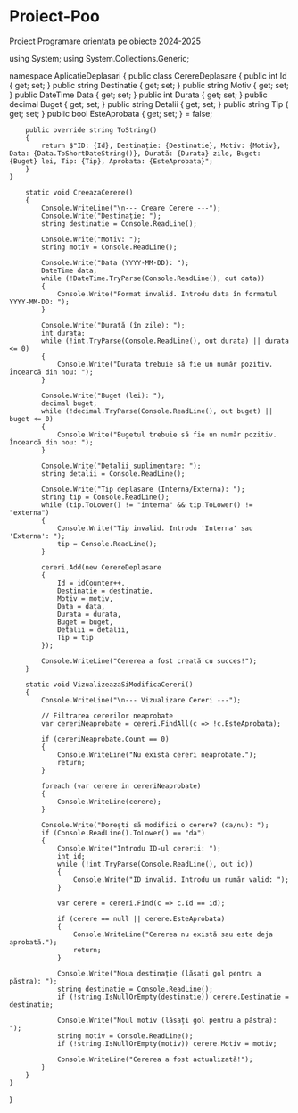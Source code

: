 # Proiect-Poo
Proiect Programare orientata pe obiecte 2024-2025

using System;
using System.Collections.Generic;

namespace AplicatieDeplasari
{
    public class CerereDeplasare
    {
        public int Id { get; set; }
        public string Destinatie { get; set; }
        public string Motiv { get; set; }
        public DateTime Data { get; set; }
        public int Durata { get; set; }
        public decimal Buget { get; set; }
        public string Detalii { get; set; }
        public string Tip { get; set; }
        public bool EsteAprobata { get; set; } = false;

        public override string ToString()
        {
            return $"ID: {Id}, Destinație: {Destinatie}, Motiv: {Motiv}, Data: {Data.ToShortDateString()}, Durată: {Durata} zile, Buget: {Buget} lei, Tip: {Tip}, Aprobata: {EsteAprobata}";
        }
    }
    
        static void CreeazaCerere()
        {
            Console.WriteLine("\n--- Creare Cerere ---");
            Console.Write("Destinație: ");
            string destinatie = Console.ReadLine();

            Console.Write("Motiv: ");
            string motiv = Console.ReadLine();

            Console.Write("Data (YYYY-MM-DD): ");
            DateTime data;
            while (!DateTime.TryParse(Console.ReadLine(), out data))
            {
                Console.Write("Format invalid. Introdu data în formatul YYYY-MM-DD: ");
            }

            Console.Write("Durată (în zile): ");
            int durata;
            while (!int.TryParse(Console.ReadLine(), out durata) || durata <= 0)
            {
                Console.Write("Durata trebuie să fie un număr pozitiv. Încearcă din nou: ");
            }

            Console.Write("Buget (lei): ");
            decimal buget;
            while (!decimal.TryParse(Console.ReadLine(), out buget) || buget <= 0)
            {
                Console.Write("Bugetul trebuie să fie un număr pozitiv. Încearcă din nou: ");
            }

            Console.Write("Detalii suplimentare: ");
            string detalii = Console.ReadLine();

            Console.Write("Tip deplasare (Interna/Externa): ");
            string tip = Console.ReadLine();
            while (tip.ToLower() != "interna" && tip.ToLower() != "externa")
            {
                Console.Write("Tip invalid. Introdu 'Interna' sau 'Externa': ");
                tip = Console.ReadLine();
            }

            cereri.Add(new CerereDeplasare
            {
                Id = idCounter++,
                Destinatie = destinatie,
                Motiv = motiv,
                Data = data,
                Durata = durata,
                Buget = buget,
                Detalii = detalii,
                Tip = tip
            });

            Console.WriteLine("Cererea a fost creată cu succes!");
        }

        static void VizualizeazaSiModificaCereri()
        {
            Console.WriteLine("\n--- Vizualizare Cereri ---");

            // Filtrarea cererilor neaprobate
            var cereriNeaprobate = cereri.FindAll(c => !c.EsteAprobata);

            if (cereriNeaprobate.Count == 0)
            {
                Console.WriteLine("Nu există cereri neaprobate.");
                return;
            }

            foreach (var cerere in cereriNeaprobate)
            {
                Console.WriteLine(cerere);
            }

            Console.Write("Dorești să modifici o cerere? (da/nu): ");
            if (Console.ReadLine().ToLower() == "da")
            {
                Console.Write("Introdu ID-ul cererii: ");
                int id;
                while (!int.TryParse(Console.ReadLine(), out id))
                {
                    Console.Write("ID invalid. Introdu un număr valid: ");
                }

                var cerere = cereri.Find(c => c.Id == id);

                if (cerere == null || cerere.EsteAprobata)
                {
                    Console.WriteLine("Cererea nu există sau este deja aprobată.");
                    return;
                }

                Console.Write("Noua destinație (lăsați gol pentru a păstra): ");
                string destinatie = Console.ReadLine();
                if (!string.IsNullOrEmpty(destinatie)) cerere.Destinatie = destinatie;

                Console.Write("Noul motiv (lăsați gol pentru a păstra): ");
                string motiv = Console.ReadLine();
                if (!string.IsNullOrEmpty(motiv)) cerere.Motiv = motiv;

                Console.WriteLine("Cererea a fost actualizată!");
            }
        }
    }
}
